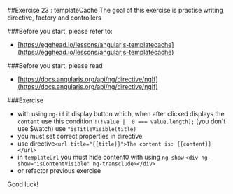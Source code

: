 ##Exercise 23 : templateCache
The goal of this exercise is practise writing directive, factory and controllers

###Before you start, please refer to:
* [https://egghead.io/lessons/angularjs-templatecache](https://egghead.io/lessons/angularjs-templatecache)

###Before you start, please read
* [https://docs.angularjs.org/api/ng/directive/ngIf](https://docs.angularjs.org/api/ng/directive/ngIf)


###Exercise
* with using ```ng-if``` it display button which, when after clicked displays the ```content``` use this condition ```!(!value || 0 === value.length);``` (you don't use $watch)
use ```"isTitleVisible(title)```
* you must set correct properties in directive
* use directive```<url title="{{title}}">The content is: {{content}}</url>```
* in ```templateUrl``` you must hide content0 with using ```ng-show``` ```<div ng-show="isContentVisible" ng-transclude></div>```
* or refactor previous exercise





Good luck!